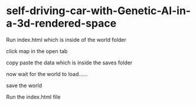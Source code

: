 # self-driving-car-with-Genetic-AI-in-a-3d-rendered-space

Run index.html which is inside of the world folder

click map in the open tab

copy paste the data which is inside the saves folder 

now wait for the world to load......

save the world

Run the index.html file 
